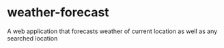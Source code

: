 # weather-forecast
A web application that forecasts weather of current location as well as any searched location
